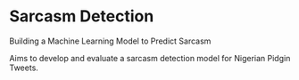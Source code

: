 # Sarcasm Detection
Building a Machine Learning Model to Predict Sarcasm

Aims to develop and evaluate a sarcasm detection model for Nigerian Pidgin Tweets.
